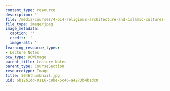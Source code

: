 ```yaml
---
content_type: resource
description: ''
file: /media/courses/4-614-religious-architecture-and-islamic-cultures-fall-2002/6b12b1dd0116c9be5c46a4273b4b1dc0_3046thumbnail.jpg
file_type: image/jpeg
image_metadata:
  caption: ''
  credit: ''
  image-alt: ''
learning_resource_types:
- Lecture Notes
ocw_type: OCWImage
parent_title: Lecture Notes
parent_type: CourseSection
resourcetype: Image
title: 3046thumbnail.jpg
uid: 6b12b1dd-0116-c9be-5c46-a4273b4b1dc0
---
```

